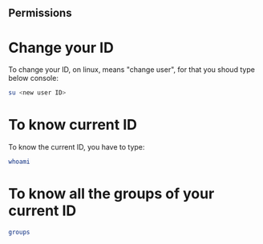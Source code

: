 Permissions
---

# Change your ID
To change your ID, on linux, means "change user", for that you shoud type below console:
```bash
su <new user ID>
```

# To know current ID
To know the current ID, you have to type:
```bash
whoami
```

# To know all the groups of your current ID
```bash
groups
```
